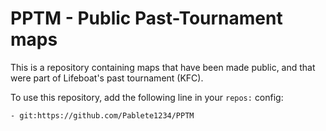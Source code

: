 # PPTM - Public Past-Tournament maps

This is a repository containing maps that have been made public, and that were part of Lifeboat's past tournament (KFC).

To use this repository, add the following line in your `repos:`  config:

`- git:https://github.com/Pablete1234/PPTM`
